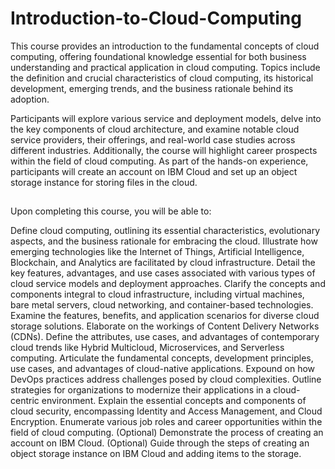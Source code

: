 # Introduction-to-Cloud-Computing



This course provides an introduction to the fundamental concepts of cloud computing, offering foundational knowledge essential for both business understanding and practical application in cloud computing. Topics include the definition and crucial characteristics of cloud computing, its historical development, emerging trends, and the business rationale behind its adoption.

Participants will explore various service and deployment models, delve into the key components of cloud architecture, and examine notable cloud service providers, their offerings, and real-world case studies across different industries. Additionally, the course will highlight career prospects within the field of cloud computing. As part of the hands-on experience, participants will create an account on IBM Cloud and set up an object storage instance for storing files in the cloud.

## 
Upon completing this course, you will be able to:

Define cloud computing, outlining its essential characteristics, evolutionary aspects, and the business rationale for embracing the cloud.
Illustrate how emerging technologies like the Internet of Things, Artificial Intelligence, Blockchain, and Analytics are facilitated by cloud infrastructure.
Detail the key features, advantages, and use cases associated with various types of cloud service models and deployment approaches.
Clarify the concepts and components integral to cloud infrastructure, including virtual machines, bare metal servers, cloud networking, and container-based technologies.
Examine the features, benefits, and application scenarios for diverse cloud storage solutions.
Elaborate on the workings of Content Delivery Networks (CDNs).
Define the attributes, use cases, and advantages of contemporary cloud trends like Hybrid Multicloud, Microservices, and Serverless computing.
Articulate the fundamental concepts, development principles, use cases, and advantages of cloud-native applications.
Expound on how DevOps practices address challenges posed by cloud complexities.
Outline strategies for organizations to modernize their applications in a cloud-centric environment.
Explain the essential concepts and components of cloud security, encompassing Identity and Access Management, and Cloud Encryption.
Enumerate various job roles and career opportunities within the field of cloud computing.
(Optional) Demonstrate the process of creating an account on IBM Cloud.
(Optional) Guide through the steps of creating an object storage instance on IBM Cloud and adding items to the storage.





